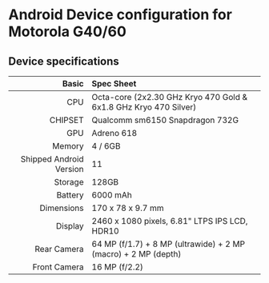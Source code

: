 # Android Device configuration for Motorola G40/60

## Device specifications

Basic   | Spec Sheet
-------:|:-------------------------
CPU     | Octa-core (2x2.30 GHz Kryo 470 Gold & 6x1.8 GHz Kryo 470 Silver)
CHIPSET | Qualcomm sm6150 Snapdragon 732G
GPU     | Adreno 618
Memory  | 4 / 6GB
Shipped Android Version | 11
Storage | 128GB
Battery | 6000 mAh
Dimensions | 170 x 78 x 9.7 mm
Display | 2460 x 1080 pixels, 6.81" LTPS IPS LCD, HDR10
Rear Camera  | 64 MP (f/1.7) + 8 MP (ultrawide) + 2 MP (macro) + 2 MP (depth)
Front Camera | 16 MP (f/2.2)
